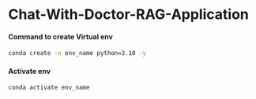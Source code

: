 # Chat-With-Doctor-RAG-Application

#### Command to create Virtual env

```bash
conda create -n env_name python=3.10 -y
```

#### Activate env

```bash
conda activate env_name
```
